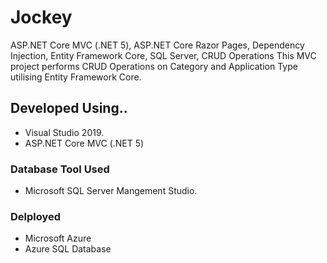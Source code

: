 # Jockey
ASP.NET Core MVC (.NET 5), ASP.NET Core Razor Pages, Dependency Injection, Entity Framework Core, SQL Server, CRUD Operations
This MVC project performs CRUD Operations on Category and Application Type utilising Entity Framework Core.

## Developed Using..
- Visual Studio 2019.
- ASP.NET Core MVC (.NET 5)

### Database Tool Used 
- Microsoft SQL Server Mangement Studio.

### Delployed
- Microsoft Azure
- Azure SQL Database
